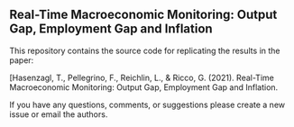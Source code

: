 ## Real-Time Macroeconomic Monitoring: Output Gap, Employment Gap and Inflation

This repository contains the source code for replicating the results in the paper:

[Hasenzagl, T., Pellegrino, F., Reichlin, L., & Ricco, G. (2021). Real-Time Macroeconomic Monitoring: Output Gap, Employment Gap and Inflation.

If you have any questions, comments, or suggestions please create a new issue or email the authors.

